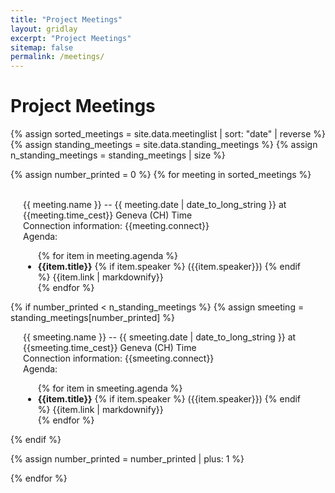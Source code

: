 ```yaml
---
title: "Project Meetings"
layout: gridlay
excerpt: "Project Meetings"
sitemap: false
permalink: /meetings/
---
```




# Project Meetings

{% assign sorted_meetings = site.data.meetinglist | sort: "date" | reverse %}
{% assign standing_meetings = site.data.standing_meetings %}
{% assign n_standing_meetings = standing_meetings | size %}

{% assign number_printed = 0 %}
{% for meeting in sorted_meetings %}

<div class="row">
<span id="{{meeting.label}}">&nbsp;</span>
<div class="col-sm-6 clearfix">
<div class="well" style="padding-left: 20px; padding-right: 20px">
  <a style="text-decoration:none;" href="#{{meeting.label}}">
    {{ meeting.name }} -- {{ meeting.date | date_to_long_string }} at {{meeting.time_cest}} Geneva (CH) Time
  </a>
<div>
  Connection information: {{meeting.connect}} <br />
</div>
<div>
  Agenda:
  <ul>
    {% for item in meeting.agenda %}
    <li> <strong>{{item.title}}</strong> {% if item.speaker %} ({{item.speaker}}) {% endif %} {{item.link | markdownify}}</li>
    {% endfor %}
   </ul>
</div>
</div>
</div>

{% if number_printed < n_standing_meetings %}
{% assign smeeting = standing_meetings[number_printed] %}
<div class="col-sm-6 clearfix">
<div class="well" style="padding-left: 20px; padding-right: 20px">
  <a style="text-decoration:none;" href="#{{smeeting.label}}">
    {{ smeeting.name }} -- {{ smeeting.date | date_to_long_string }} at {{smeeting.time_cest}} Geneva (CH) Time
  </a>
<div>
  Connection information: {{smeeting.connect}} <br />
</div>
<div>
  Agenda:
  <ul>
    {% for item in smeeting.agenda %}
    <li> <strong>{{item.title}}</strong> {% if item.speaker %} ({{item.speaker}}) {% endif %} {{item.link | markdownify}}</li>
    {% endfor %}
   </ul>
</div>
</div>

{% endif %}


{% assign number_printed = number_printed | plus: 1 %}




</div>

{% endfor %} 
